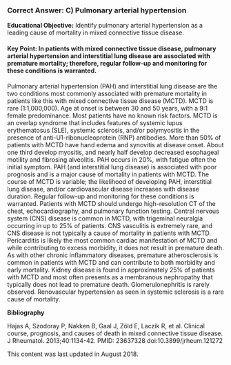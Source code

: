 
### Correct Answer: C) Pulmonary arterial hypertension 

**Educational Objective:** Identify pulmonary arterial hypertension as a leading cause of mortality in mixed connective tissue disease.

#### **Key Point:** In patients with mixed connective tissue disease, pulmonary arterial hypertension and interstitial lung disease are associated with premature mortality; therefore, regular follow-up and monitoring for these conditions is warranted.

Pulmonary arterial hypertension (PAH) and interstitial lung disease are the two conditions most commonly associated with premature mortality in patients like this with mixed connective tissue disease (MCTD). MCTD is rare (1:1,000,000). Age at onset is between 30 and 50 years, with a 9:1 female predominance. Most patients have no known risk factors. MCTD is an overlap syndrome that includes features of systemic lupus erythematosus (SLE), systemic sclerosis, and/or polymyositis in the presence of anti-U1-ribonucleoprotein (RNP) antibodies. More than 50% of patients with MCTD have hand edema and synovitis at disease onset. About one third develop myositis, and nearly half develop decreased esophageal motility and fibrosing alveolitis. PAH occurs in 20%, with fatigue often the initial symptom. PAH (and interstitial lung disease) is associated with poor prognosis and is a major cause of mortality in patients with MCTD. The course of MCTD is variable; the likelihood of developing PAH, interstitial lung disease, and/or cardiovascular disease increases with disease duration. Regular follow-up and monitoring for these conditions is warranted. Patients with MCTD should undergo high-resolution CT of the chest, echocardiography, and pulmonary function testing.
Central nervous system (CNS) disease is common in MCTD, with trigeminal neuralgia occurring in up to 25% of patients. CNS vasculitis is extremely rare, and CNS disease is not typically a cause of mortality in patients with MCTD.
Pericarditis is likely the most common cardiac manifestation of MCTD and while contributing to excess morbidity, it does not result in premature death. As with other chronic inflammatory diseases, premature atherosclerosis is common in patients with MCTD and can contribute to both morbidity and early mortality.
Kidney disease is found in approximately 25% of patients with MCTD and most often presents as a membranous nephropathy that typically does not lead to premature death. Glomerulonephritis is rarely observed. Renovascular hypertension as seen in systemic sclerosis is a rare cause of mortality.

**Bibliography**

Hajas A, Szodoray P, Nakken B, Gaal J, Zöld E, Laczik R, et al. Clinical course, prognosis, and causes of death in mixed connective tissue disease. J Rheumatol. 2013;40:1134-42. PMID: 23637328 doi:10.3899/jrheum.121272

This content was last updated in August 2018.